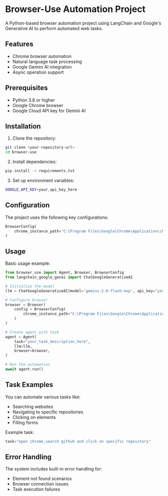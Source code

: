 # Browser-Use Automation Project

A Python-based browser automation project using LangChain and Google's Generative AI to perform automated web tasks.

## Features

- Chrome browser automation
- Natural language task processing
- Google Gemini AI integration
- Async operation support

## Prerequisites

- Python 3.8 or higher
- Google Chrome browser
- Google Cloud API key for Gemini AI

## Installation

1. Clone the repository:
```bash
git clone <your-repository-url>
cd browser-use
```

2. Install dependencies:
```bash
pip install -r requirements.txt
```

3. Set up environment variables:
```bash
GOOGLE_API_KEY=your_api_key_here
```

## Configuration

The project uses the following key configurations:

```python
BrowserConfig(
    chrome_instance_path="C:\Program Files\Google\Chrome\Application\chrome"
)
```

## Usage

Basic usage example:

```python
from browser_use import Agent, Browser, BrowserConfig
from langchain_google_genai import ChatGoogleGenerativeAI

# Initialize the model
llm = ChatGoogleGenerativeAI(model='gemini-2.0-flash-exp', api_key="your_api_key")

# Configure browser
browser = Browser(
    config = BrowserConfig(
        chrome_instance_path="C:\Program Files\Google\Chrome\Application\chrome"
    )
)

# Create agent with task
agent = Agent(
    task="your_task_description_here",
    llm=llm,
    browser=browser,
)

# Run the automation
await agent.run()
```

## Task Examples

You can automate various tasks like:
- Searching websites
- Navigating to specific repositories
- Clicking on elements
- Filling forms

Example task:
```python
task="open chrome,search github and click on specific repository"
```

## Error Handling

The system includes built-in error handling for:
- Element not found scenarios
- Browser connection issues
- Task execution failures

